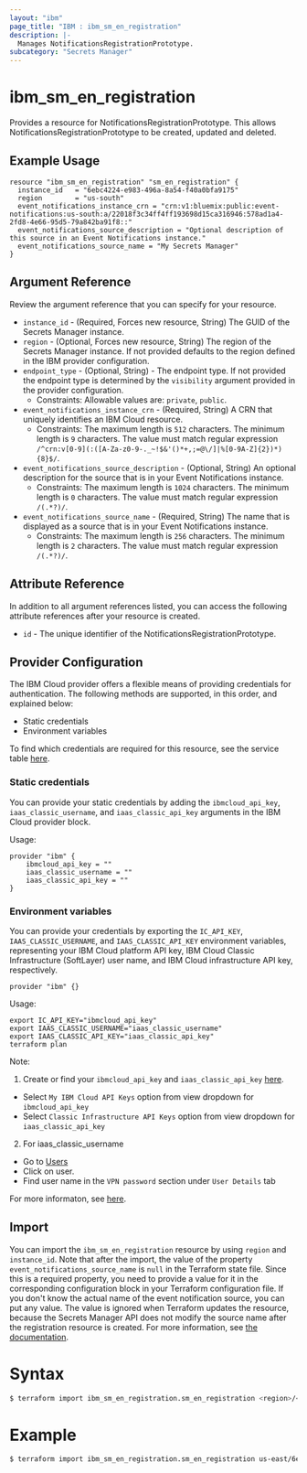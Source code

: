 ```yaml
---
layout: "ibm"
page_title: "IBM : ibm_sm_en_registration"
description: |-
  Manages NotificationsRegistrationPrototype.
subcategory: "Secrets Manager"
---
```


# ibm_sm_en_registration

Provides a resource for NotificationsRegistrationPrototype. This allows NotificationsRegistrationPrototype to be created, updated and deleted.

## Example Usage

```hcl
resource "ibm_sm_en_registration" "sm_en_registration" {
  instance_id   = "6ebc4224-e983-496a-8a54-f40a0bfa9175"
  region        = "us-south"
  event_notifications_instance_crn = "crn:v1:bluemix:public:event-notifications:us-south:a/22018f3c34ff4ff193698d15ca316946:578ad1a4-2fd8-4e66-95d5-79a842ba91f8::"
  event_notifications_source_description = "Optional description of this source in an Event Notifications instance."
  event_notifications_source_name = "My Secrets Manager"
}
```

## Argument Reference

Review the argument reference that you can specify for your resource.

* `instance_id` - (Required, Forces new resource, String) The GUID of the Secrets Manager instance.
* `region` - (Optional, Forces new resource, String) The region of the Secrets Manager instance. If not provided defaults to the region defined in the IBM provider configuration.
* `endpoint_type` - (Optional, String) - The endpoint type. If not provided the endpoint type is determined by the `visibility` argument provided in the provider configuration.
  * Constraints: Allowable values are: `private`, `public`.
* `event_notifications_instance_crn` - (Required, String) A CRN that uniquely identifies an IBM Cloud resource.
  * Constraints: The maximum length is `512` characters. The minimum length is `9` characters. The value must match regular expression `/^crn:v[0-9](:([A-Za-z0-9-._~!$&'()*+,;=@\/]|%[0-9A-Z]{2})*){8}$/`.
* `event_notifications_source_description` - (Optional, String) An optional description for the source  that is in your Event Notifications instance.
  * Constraints: The maximum length is `1024` characters. The minimum length is `0` characters. The value must match regular expression `/(.*?)/`.
* `event_notifications_source_name` - (Required, String) The name that is displayed as a source that is in your Event Notifications instance.
  * Constraints: The maximum length is `256` characters. The minimum length is `2` characters. The value must match regular expression `/(.*?)/`.

## Attribute Reference

In addition to all argument references listed, you can access the following attribute references after your resource is created.

* `id` - The unique identifier of the NotificationsRegistrationPrototype.

## Provider Configuration

The IBM Cloud provider offers a flexible means of providing credentials for authentication. The following methods are supported, in this order, and explained below:

- Static credentials
- Environment variables

To find which credentials are required for this resource, see the service table [here](https://cloud.ibm.com/docs/ibm-cloud-provider-for-terraform?topic=ibm-cloud-provider-for-terraform-provider-reference#required-parameters).

### Static credentials

You can provide your static credentials by adding the `ibmcloud_api_key`, `iaas_classic_username`, and `iaas_classic_api_key` arguments in the IBM Cloud provider block.

Usage:
```
provider "ibm" {
    ibmcloud_api_key = ""
    iaas_classic_username = ""
    iaas_classic_api_key = ""
}
```

### Environment variables

You can provide your credentials by exporting the `IC_API_KEY`, `IAAS_CLASSIC_USERNAME`, and `IAAS_CLASSIC_API_KEY` environment variables, representing your IBM Cloud platform API key, IBM Cloud Classic Infrastructure (SoftLayer) user name, and IBM Cloud infrastructure API key, respectively.

```
provider "ibm" {}
```

Usage:
```
export IC_API_KEY="ibmcloud_api_key"
export IAAS_CLASSIC_USERNAME="iaas_classic_username"
export IAAS_CLASSIC_API_KEY="iaas_classic_api_key"
terraform plan
```

Note:

1. Create or find your `ibmcloud_api_key` and `iaas_classic_api_key` [here](https://cloud.ibm.com/iam/apikeys).
  - Select `My IBM Cloud API Keys` option from view dropdown for `ibmcloud_api_key`
  - Select `Classic Infrastructure API Keys` option from view dropdown for `iaas_classic_api_key`
2. For iaas_classic_username
  - Go to [Users](https://cloud.ibm.com/iam/users)
  - Click on user.
  - Find user name in the `VPN password` section under `User Details` tab

For more informaton, see [here](https://registry.terraform.io/providers/IBM-Cloud/ibm/latest/docs#authentication).

## Import

You can import the `ibm_sm_en_registration` resource by using `region` and `instance_id`. Note that after the import, the value of the property `event_notifications_source_name`
is `null` in the Terraform state file. Since this is a required property, you need to provide a value for it in
the corresponding configuration block in your Terraform configuration file. If you don't know the actual name of the event notification source, 
you can put any value. The value is ignored when Terraform updates the resource, because the Secrets Manager API does not modify
the source name after the registration resource is created.
For more information, see [the documentation](https://cloud.ibm.com/docs/secrets-manager).

# Syntax
```bash
$ terraform import ibm_sm_en_registration.sm_en_registration <region>/<instance_id>
```

# Example
```bash
$ terraform import ibm_sm_en_registration.sm_en_registration us-east/6ebc4224-e983-496a-8a54-f40a0bfa9175
```
